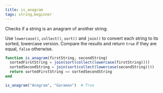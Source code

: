 ```yaml
---
title: is_anagram
tags: string,beginner
---
```


Checks if a string is an anagram of another string.

Use `lowercase()`, `collect()`, `sort()` and `join()` to convert each string to its sorted, lowercase version.
Compare the results and return `true` if they are equal, `false` otherwise.

```jl
function is_anagram(firstString, secondString)
  sortedFirstString = join(sort(collect(lowercase(firstString))))
  sortedSecondString = join(sort(collect(lowercase(secondString)))) 
  return sortedFirstString == sortedSecondString
end
```

```jl
is_anagram("Anagram", "Garaman")  # True
```
